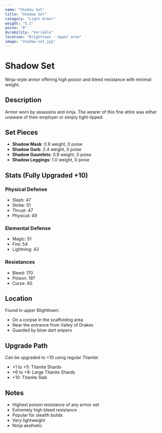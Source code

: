 ```yaml
---
name: "Shadow Set"
title: "Shadow Set"
category: "Light Armor"
weight: "5.2"
poise: "0"
durability: "Variable"
location: "Blighttown - Upper area"
image: "shadow-set.jpg"
---
```


# Shadow Set

Ninja-style armor offering high poison and bleed resistance with minimal weight.

## Description

Armor worn by assassins and ninja. The wearer of this fine attire was either unaware of their employer or simply tight-lipped.

## Set Pieces

- **Shadow Mask**: 0.9 weight, 0 poise
- **Shadow Garb**: 2.4 weight, 0 poise
- **Shadow Gauntlets**: 0.9 weight, 0 poise
- **Shadow Leggings**: 1.0 weight, 0 poise

## Stats (Fully Upgraded +10)

### Physical Defense
- Slash: 47
- Strike: 51
- Thrust: 47
- Physical: 49

### Elemental Defense
- Magic: 51
- Fire: 54
- Lightning: 43

### Resistances
- Bleed: 170
- Poison: 197
- Curse: 40

## Location

Found in upper Blighttown:
- On a corpse in the scaffolding area
- Near the entrance from Valley of Drakes
- Guarded by blow dart snipers

## Upgrade Path

Can be upgraded to +10 using regular Titanite:
- +1 to +5: Titanite Shards
- +6 to +9: Large Titanite Shards
- +10: Titanite Slab

## Notes

- Highest poison resistance of any armor set
- Extremely high bleed resistance
- Popular for stealth builds
- Very lightweight
- Ninja aesthetic